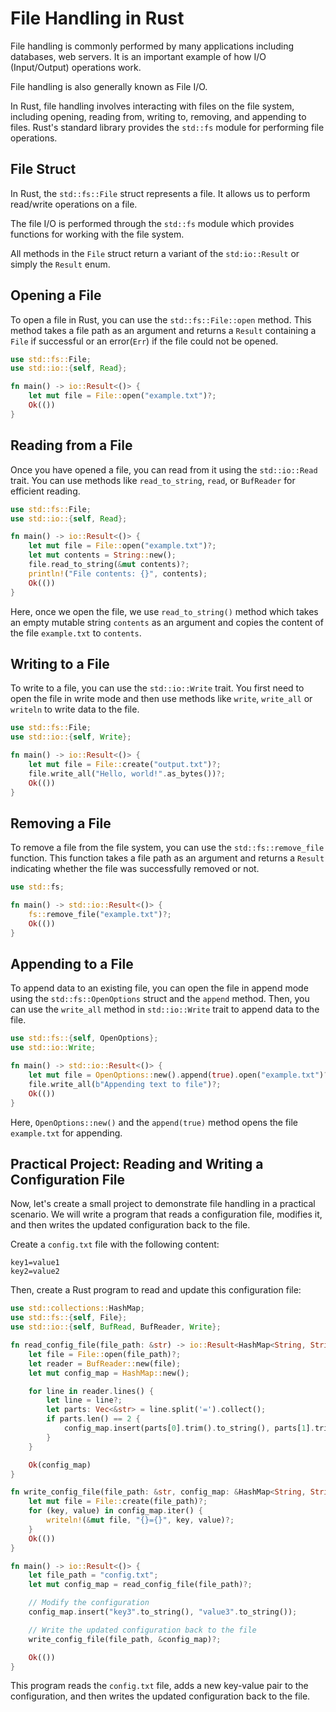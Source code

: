 # File Handling in Rust

File handling is commonly performed by many applications including databases, web servers. It is an important example of how I/O (Input/Output) operations work.

File handling is also generally known as File I/O.

In Rust, file handling involves interacting with files on the file system, including opening, reading from, writing to, removing, and appending to files. Rust's standard library provides the `std::fs` module for performing file operations.

## File Struct

In Rust, the `std::fs::File` struct represents a file. It allows us to perform read/write operations on a file.

The file I/O is performed through the `std::fs` module which provides functions for working with the file system.

All methods in the `File` struct return a variant of the `std:io::Result` or simply the `Result` enum.

## Opening a File

To open a file in Rust, you can use the `std::fs::File::open` method. This method takes a file path as an argument and returns a `Result` containing a `File` if successful or an error(`Err`) if the file could not be opened.

```rust
use std::fs::File;
use std::io::{self, Read};

fn main() -> io::Result<()> {
    let mut file = File::open("example.txt")?;
    Ok(())
}
```

## Reading from a File

Once you have opened a file, you can read from it using the `std::io::Read` trait. You can use methods like `read_to_string`, `read`, or `BufReader` for efficient reading.

```rust
use std::fs::File;
use std::io::{self, Read};

fn main() -> io::Result<()> {
    let mut file = File::open("example.txt")?;
    let mut contents = String::new();
    file.read_to_string(&mut contents)?;
    println!("File contents: {}", contents);
    Ok(())
}
```

Here, once we open the file, we use `read_to_string()` method which takes an empty mutable string `contents` as an argument and copies the content of the file `example.txt` to `contents`.

## Writing to a File

To write to a file, you can use the `std::io::Write` trait. You first need to open the file in write mode and then use methods like `write`, `write_all` or `writeln` to write data to the file.

```rust
use std::fs::File;
use std::io::{self, Write};

fn main() -> io::Result<()> {
    let mut file = File::create("output.txt")?;
    file.write_all("Hello, world!".as_bytes())?;
    Ok(())
}
```

## Removing a File

To remove a file from the file system, you can use the `std::fs::remove_file` function. This function takes a file path as an argument and returns a `Result` indicating whether the file was successfully removed or not.

```rust
use std::fs;

fn main() -> std::io::Result<()> {
    fs::remove_file("example.txt")?;
    Ok(())
}
```

## Appending to a File

To append data to an existing file, you can open the file in append mode using the `std::fs::OpenOptions` struct and the `append` method. Then, you can use the `write_all` method in `std::io::Write` trait to append data to the file.

```rust
use std::fs::{self, OpenOptions};
use std::io::Write;

fn main() -> std::io::Result<()> {
    let mut file = OpenOptions::new().append(true).open("example.txt")?;
    file.write_all(b"Appending text to file")?;
    Ok(())
}
```

Here, `OpenOptions::new()` and the `append(true)` method opens the file `example.txt` for appending.

## Practical Project: Reading and Writing a Configuration File

Now, let's create a small project to demonstrate file handling in a practical scenario. We will write a program that reads a configuration file, modifies it, and then writes the updated configuration back to the file.

Create a `config.txt` file with the following content:

```
key1=value1
key2=value2
```

Then, create a Rust program to read and update this configuration file:

```rust
use std::collections::HashMap;
use std::fs::{self, File};
use std::io::{self, BufRead, BufReader, Write};

fn read_config_file(file_path: &str) -> io::Result<HashMap<String, String>> {
    let file = File::open(file_path)?;
    let reader = BufReader::new(file);
    let mut config_map = HashMap::new();

    for line in reader.lines() {
        let line = line?;
        let parts: Vec<&str> = line.split('=').collect();
        if parts.len() == 2 {
            config_map.insert(parts[0].trim().to_string(), parts[1].trim().to_string());
        }
    }

    Ok(config_map)
}

fn write_config_file(file_path: &str, config_map: &HashMap<String, String>) -> io::Result<()> {
    let mut file = File::create(file_path)?;
    for (key, value) in config_map.iter() {
        writeln!(&mut file, "{}={}", key, value)?;
    }
    Ok(())
}

fn main() -> io::Result<()> {
    let file_path = "config.txt";
    let mut config_map = read_config_file(file_path)?;

    // Modify the configuration
    config_map.insert("key3".to_string(), "value3".to_string());

    // Write the updated configuration back to the file
    write_config_file(file_path, &config_map)?;

    Ok(())
}
```

This program reads the `config.txt` file, adds a new key-value pair to the configuration, and then writes the updated configuration back to the file.